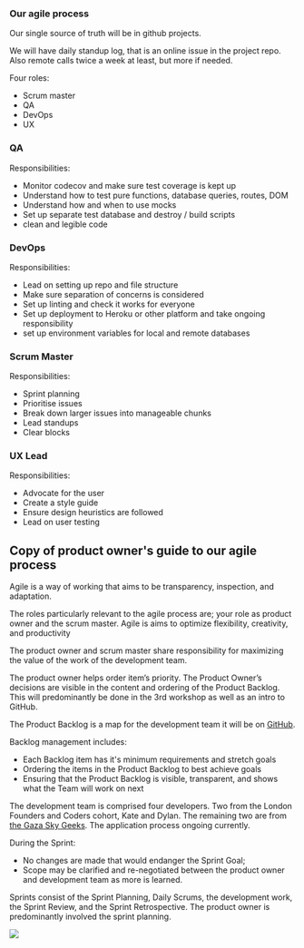 ### Our agile process 



Our single source of truth will be in github projects.

We will have daily standup log, that is an online issue in the project repo. 
Also remote calls twice a week at least, but more if needed.

Four roles:
- Scrum master
- QA
- DevOps
- UX 

### QA
Responsibilities:
- Monitor codecov and make sure test coverage is kept up
- Understand how to test pure functions, database queries, routes, DOM
- Understand how and when to use mocks
- Set up separate test database and destroy / build scripts
- clean and legible code

### DevOps
Responsibilities:
- Lead on setting up repo and file structure
- Make sure separation of concerns is considered
- Set up linting and check it works for everyone
- Set up deployment to Heroku or other platform and take ongoing responsibility
- set up environment variables for local and remote databases

### Scrum Master
Responsibilities:
- Sprint planning
- Prioritise issues
- Break down larger issues into manageable chunks
- Lead standups
- Clear blocks

### UX Lead
Responsibilities:
- Advocate for the user
- Create a style guide
- Ensure design heuristics are followed
- Lead on user testing



## Copy of product owner's guide to our agile process

Agile is a way of working that aims to be transparency, inspection, and adaptation.

The roles particularly relevant to the agile process are; your role as product owner and the scrum master. Agile is aims to optimize flexibility, creativity, and productivity

The product owner and scrum master share responsibility for maximizing the value of the work of the development team. 

The product owner helps order item’s priority. The Product Owner’s decisions are visible in the content and ordering of the Product Backlog. This will predominantly be done in the 3rd workshop as well as an intro to GitHub. 

The Product Backlog is a map for the development team it will be on [GitHub](https://github.com/). 

Backlog management includes:
- Each Backlog item has it's minimum requirements and stretch goals
- Ordering the items in the Product Backlog to best achieve goals
- Ensuring that the Product Backlog is visible, transparent, and shows what the Team will work on next


The development team is comprised four developers. Two from the London Founders and Coders cohort, Kate and Dylan. The remaining two are from [the Gaza Sky Geeks](https://gazaskygeeks.com/about-us/). The application process ongoing currently.

During the Sprint:
- No changes are made that would endanger the Sprint Goal;
- Scope may be clarified and re-negotiated between the product owner and development team as more is learned.

Sprints consist of the Sprint Planning, Daily Scrums, the development work, the Sprint Review, and the Sprint Retrospective. The product owner is predominantly involved the sprint planning.


![](https://i.imgur.com/gsjQUAC.png)




